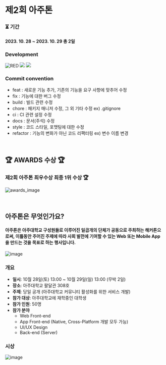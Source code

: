 # 제2회 아주톤

### ⏳ 기간
#### 2023. 10. 28 ~ 2023. 10. 29 총 2일

### Development
<img alt="RED" src ="https://img.shields.io/badge/REACT-61DAFB.svg?&style=for-the-badge&logo=React&logoColor=white"/> <img src="https://img.shields.io/badge/typescript-3178C6?style=for-the-badge&logo=typescript&logoColor=white"> <img src="https://img.shields.io/badge/tailwind css-06B6D4?style=for-the-badge&logo=tailwind css&logoColor=white">


### Commit convention

* feat : 새로운 기능 추가, 기존의 기능을 요구 사항에 맞추어 수정
* fix : 기능에 대한 버그 수정
* build : 빌드 관련 수정
* chore : 패키지 매니저 수정, 그 외 기타 수정 ex) .gitignore
* ci : CI 관련 설정 수정
* docs : 문서(주석) 수정
* style : 코드 스타일, 포맷팅에 대한 수정
* refactor : 기능의 변화가 아닌 코드 리팩터링 ex) 변수 이름 변경

<br />

##  **🏆 AWARDS 수상 🏆**

### 제2회 아주톤 최우수상 최종 1위 수상 🏆

![awards_image](https://github.com/DaeHee99/AjouRecruit/assets/100769596/ca9b4468-1db6-4388-84fd-177968a7d7d9)

<br />

## 아주톤은 무엇인가요?

#### 아주톤은 아주대학교 구성원들로 이루어진 일곱개의 단체가 공동으로 주최하는 해커톤으로써, 이틀동안 주어진 주제에 따라 사회 발전에 기여할 수 있는 Web 또는 Mobile App을 만드는 것을 목표로 하는 행사입니다.

![image](https://github.com/DaeHee99/AjouRecruit/assets/100769596/bf175dc9-7393-4be6-b900-5dbb559025c5)


### 개요

* <b>일시</b>: 10월 28일(토) 13:00 ~ 10월 29일(일) 13:00 (무박 2일)
* <b>장소</b>: 아주대학교 팔달관 308호
* <b>주제</b>: 당일 공개 (아주대학교 커뮤니티 활성화를 위한 서비스 개발)
* <b>참가 대상</b>: 아주대학교에 재학중인 대학생
* <b>참가 인원</b>: 50명
* <b>참가 분야</b>
  * Web Front-end
  * App Front-end (Native, Cross-Platform 개발 모두 가능)
  * UI/UX Design
  * Back-end (Server)
 
### 시상

![image](https://github.com/DaeHee99/AjouRecruit/assets/100769596/330794e0-26f6-4d06-ab8f-3a958f89b882)


